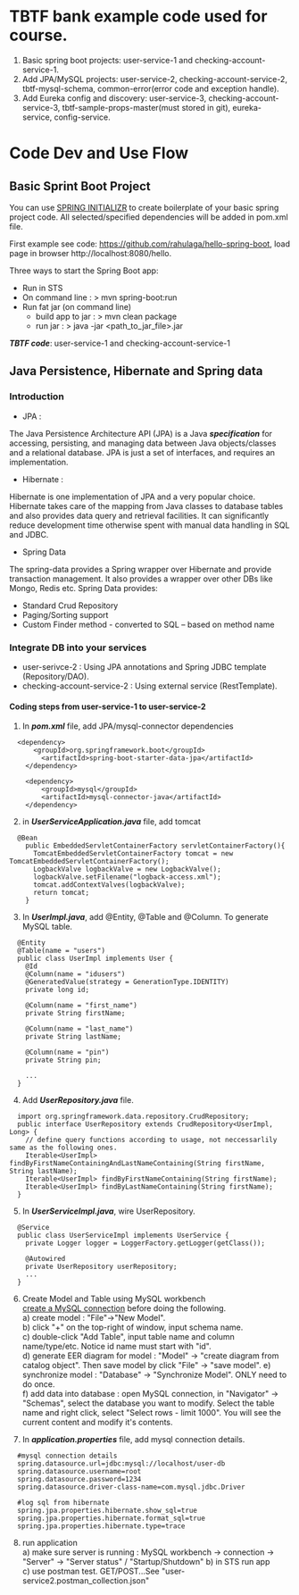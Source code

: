 # TBTF bank example code used for course.
1. Basic spring boot projects: user-service-1 and checking-account-service-1.
2. Add JPA/MySQL projects: user-service-2, checking-account-service-2, tbtf-mysql-schema, common-error(error code and exception handle).
3. Add Eureka config and discovery: user-service-3, checking-account-service-3, tbtf-sample-props-master(must stored in git), eureka-service, config-service.

# Code Dev and Use Flow
## Basic Sprint Boot Project
You can use [SPRING INITIALIZR](https://start.spring.io/) to create boilerplate of your basic spring project code. All selected/specified dependencies will be added in pom.xml file.

First example see code: https://github.com/rahulaga/hello-spring-boot, load page in browser http://localhost:8080/hello.

Three ways to start the Spring Boot app:
- Run in STS
- On command line : > mvn spring-boot:run
- Run fat jar (on command line)
  - build app to jar : > mvn clean package
  - run jar : > java -jar <path_to_jar_file>.jar

_**TBTF code**_: user-service-1 and checking-account-service-1

## Java Persistence, Hibernate and Spring data
### Introduction
- JPA : 

The Java Persistence Architecture API (JPA) is a Java _**specification**_ for accessing, persisting, and managing
data between Java objects/classes and a relational database. JPA is just a set of interfaces, and requires an implementation.

- Hibernate : 

Hibernate is one implementation of JPA and a very popular choice. Hibernate takes care of the mapping from Java classes to database tables and also provides data query and retrieval facilities. It can significantly reduce development time otherwise spent with manual data
handling in SQL and JDBC.

- Spring Data

The spring-data provides a Spring wrapper over Hibernate and provide transaction management. It also provides a wrapper over other DBs like Mongo, Redis etc. Spring Data provides:
  - Standard Crud Repository
  - Paging/Sorting support
  - Custom Finder method - converted to SQL – based on method name
  
### Integrate DB into your services
- user-serivce-2 : Using JPA annotations and Spring JDBC template (Repository/DAO).
- checking-account-service-2 : Using external service (RestTemplate).

#### Coding steps from user-service-1 to user-service-2
1. In _**pom.xml**_ file, add JPA/mysql-connector dependencies  
```
  <dependency>
	  <groupId>org.springframework.boot</groupId>
		<artifactId>spring-boot-starter-data-jpa</artifactId>
	</dependency>

	<dependency>
		<groupId>mysql</groupId>
		<artifactId>mysql-connector-java</artifactId>
	</dependency>
```

2. in _**UserServiceApplication.java**_ file, add tomcat  
```
  @Bean
    public EmbeddedServletContainerFactory servletContainerFactory(){
      TomcatEmbeddedServletContainerFactory tomcat = new TomcatEmbeddedServletContainerFactory();
      LogbackValve logbackValve = new LogbackValve();
      logbackValve.setFilename("logback-access.xml");
      tomcat.addContextValves(logbackValve);
      return tomcat;
    }
```

3. In _**UserImpl.java**_, add @Entity, @Table and @Column. To generate MySQL table.  
```
  @Entity
  @Table(name = "users")
  public class UserImpl implements User {
    @Id
    @Column(name = "idusers")
    @GeneratedValue(strategy = GenerationType.IDENTITY)
    private long id;

    @Column(name = "first_name")
    private String firstName;

    @Column(name = "last_name")
    private String lastName;

    @Column(name = "pin")
    private String pin;

    ...
  }  
```

4. Add _**UserRepository.java**_ file.  
```
  import org.springframework.data.repository.CrudRepository;
  public interface UserRepository extends CrudRepository<UserImpl, Long> {
    // define query functions according to usage, not neccessarlily same as the following ones.
    Iterable<UserImpl> findByFirstNameContainingAndLastNameContaining(String firstName, String lastName);
    Iterable<UserImpl> findByFirstNameContaining(String firstName);
    Iterable<UserImpl> findByLastNameContaining(String firstName);
  } 
```

5. In _**UserServiceImpl.java**_, wire UserRepository.  
```
  @Service
  public class UserServiceImpl implements UserService {
    private Logger logger = LoggerFactory.getLogger(getClass());

    @Autowired
    private UserRepository userRepository;
    ...
  }
```

6. Create Model and Table using MySQL workbench  
  [create a MySQL connection](https://dev.mysql.com/doc/workbench/en/wb-getting-started-tutorial-create-connection.html) before doing the following.  
  a) create model : "File"->"New Model".  
  b) click "+" on the top-right of window, input schema name.  
  c) double-click "Add Table", input table name and column name/type/etc. Notice id name must start with "id".  
  d) generate EER diagram for model : "Model" -> "create diagram from catalog object". Then save model by click "File" -> "save model". 
  e) synchronize model : "Database" -> "Synchronize Model". ONLY need to do once.  
  f) add data into database : open MySQL connection, in "Navigator" -> "Schemas", select the database you want to modify. Select the table name and right click, select "Select rows - limit 1000". You will see the current content and modify it's contents.  
  
7. In _**application.properties**_ file, add mysql connection details.  
```
  #mysql connection details
  spring.datasource.url=jdbc:mysql://localhost/user-db 
  spring.datasource.username=root            
  spring.datasource.password=1234
  spring.datasource.driver-class-name=com.mysql.jdbc.Driver

  #log sql from hibernate
  spring.jpa.properties.hibernate.show_sql=true
  spring.jpa.properties.hibernate.format_sql=true
  spring.jpa.properties.hibernate.type=trace
```

8. run application  
  a) make sure server is running : MySQL workbench -> connection -> "Server" -> "Server status" / "Startup/Shutdown"
  b) in STS run app  
  c) use postman test. GET/POST...See "user-service2.postman_collection.json"
